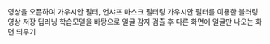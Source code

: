 영상을 오픈하여 가우시안 필터, 언샤프 마스크 필터링 가우시안 필터를 이용한 블러링 영상 저장
딥러닝 학습모델을 바탕으로 얼굴 감지 검출 후 다른 화면에 얼굴만 나오는 화면 띄우기
